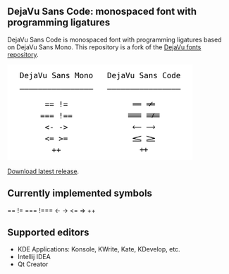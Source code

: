 DejaVu Sans Code: monospaced font with programming ligatures
---------------------------

DejaVu Sans Code is monospaced font with programming ligatures based on DejaVu
Sans Mono. This repository is a fork of the
[DejaVu fonts repository](https://github.com/dejavu-fonts/dejavu-fonts).

<img src="./sample.png">

[Download latest release](https://github.com/SSNikolaevich/DejaVuSansCode/releases/latest).

Currently implemented symbols
---------------------------
== != === !=== <- -> <= => ++

Supported editors
---------------------------
+ KDE Applications: Konsole, KWrite, Kate, KDevelop, etc.
+ Intellij IDEA
+ Qt Creator

